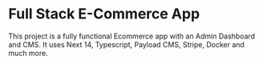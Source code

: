 # Full Stack E-Commerce App
This project is a fully functional Ecommerce app with an Admin Dashboard and CMS. It uses Next 14, Typescript, Payload CMS, Stripe, Docker and much more.